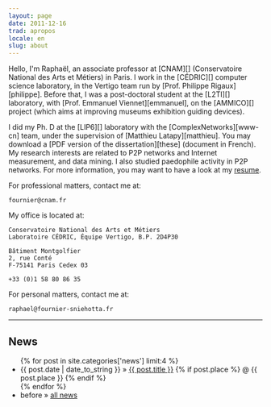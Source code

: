```yaml
---
layout: page
date: 2011-12-16
trad: apropos
locale: en
slug: about
---
```


Hello, I'm Raphaël, an associate professor at [CNAM][] (Conservatoire National
des Arts et Métiers) in Paris. I work in the [CÉDRIC][] computer science
laboratory, in the Vertigo team run by [Prof. Philippe Rigaux][philippe].
Before that, I was a post-doctoral student at the [L2TI][] laboratory, with
[Prof. Emmanuel Viennet][emmanuel], on the [AMMICO][] project (which aims at
improving museums exhibition guiding devices).

I did my Ph. D at the [LIP6][] laboratory with the [ComplexNetworks][www-cn]
team, under the supervision of [Matthieu Latapy][matthieu]. You may download a
[PDF version of the dissertation][these] (document in French). My research
interests are related to P2P networks and Internet measurement, and data mining.
I also studied paedophile activity in P2P networks. For more information, you
may want to have a look at my [resume][vitae].

For professional matters, contact me at:

    fournier@cnam.fr

My office is located at:

    Conservatoire National des Arts et Métiers
    Laboratoire CÉDRIC, Équipe Vertigo, B.P. 2D4P30

    Bâtiment Montgolfier
    2, rue Conté
    F-75141 Paris Cedex 03

    +33 (0)1 58 80 86 35

For personal matters, contact me at:

    raphael@fournier-sniehotta.fr

<hr>

## News 

<ul>
  {% for post in site.categories['news'] limit:4 %}
      <li><span>{{ post.date | date_to_string }}</span> &raquo; <a href="{{ base_path }}{{ post.url }}">{{ post.title }}</a>
{% if post.place %}
@ {{ post.place }}
{% endif %}
</li>
  {% endfor %}
      <li><span>before</span> &raquo; <a href="{{ base_path }}news.html">all news</a></li>
</ul>

[vitae]: /about/vitae.html  "My Resume"
